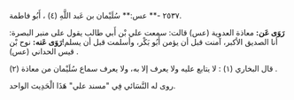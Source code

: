٢٥٣٧ -** عس:** سُلَيْمان بن عَبد اللَّهِ (٤) ، أَبُو فاطمة.

**رَوَى عَن:** معاذة العدوية (عس) قالت: سمعت علي بْن أَبي طالب يقول على منبر البصرة: أنا الصديق الأكبر، آمنت قبل أن يؤمن أَبُو بَكْر، وأسلمت قبل أن يسلم!**رَوَى عَنه:** نوح بْن قيس الحداني (عس) .

قال البخاري (١) : لا يتابع عليه ولا يعرف إلا به، ولا يعرف سماع سُلَيْمان من معاذة (٢) .

روى له النَّسَائي فِي "مسند علي" هَذَا الْحَدِيث الواحد.